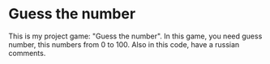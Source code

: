 # Guess the number
This is my project game: "Guess the number".
In this game, you need guess number, this numbers from 0 to 100.
Also in this code, have a russian comments.
